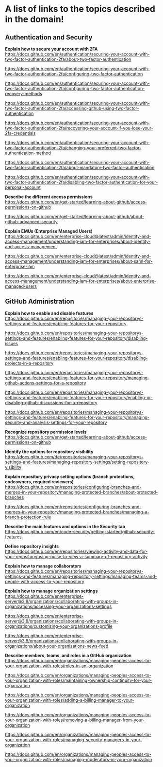 # A list of links to the topics described in the domain!

## Authentication and Security

**Explain how to secure your account with 2FA**  
https://docs.github.com/en/authentication/securing-your-account-with-two-factor-authentication-2fa/about-two-factor-authentication

https://docs.github.com/en/authentication/securing-your-account-with-two-factor-authentication-2fa/configuring-two-factor-authentication

https://docs.github.com/en/authentication/securing-your-account-with-two-factor-authentication-2fa/configuring-two-factor-authentication-recovery-methods

https://docs.github.com/en/authentication/securing-your-account-with-two-factor-authentication-2fa/accessing-github-using-two-factor-authentication

https://docs.github.com/en/authentication/securing-your-account-with-two-factor-authentication-2fa/recovering-your-account-if-you-lose-your-2fa-credentials

https://docs.github.com/en/authentication/securing-your-account-with-two-factor-authentication-2fa/changing-your-preferred-two-factor-authentication-method

https://docs.github.com/en/authentication/securing-your-account-with-two-factor-authentication-2fa/about-mandatory-two-factor-authentication

https://docs.github.com/en/authentication/securing-your-account-with-two-factor-authentication-2fa/disabling-two-factor-authentication-for-your-personal-account

**Describe the different access permissions**  
https://docs.github.com/en/get-started/learning-about-github/access-permissions-on-github

https://docs.github.com/en/get-started/learning-about-github/about-github-advanced-security

**Explain EMUs (Enterprise Managed Users)**  
https://docs.github.com/en/enterprise-cloud@latest/admin/identity-and-access-management/understanding-iam-for-enterprises/about-identity-and-access-management

https://docs.github.com/en/enterprise-cloud@latest/admin/identity-and-access-management/understanding-iam-for-enterprises/about-saml-for-enterprise-iam

https://docs.github.com/en/enterprise-cloud@latest/admin/identity-and-access-management/understanding-iam-for-enterprises/about-enterprise-managed-users

## GitHub Administration

**Explain how to enable and disable features**  
https://docs.github.com/en/repositories/managing-your-repositorys-settings-and-features/enabling-features-for-your-repository

https://docs.github.com/en/repositories/managing-your-repositorys-settings-and-features/enabling-features-for-your-repository/disabling-issues

https://docs.github.com/en/repositories/managing-your-repositorys-settings-and-features/enabling-features-for-your-repository/disabling-projects-in-a-repository

https://docs.github.com/en/repositories/managing-your-repositorys-settings-and-features/enabling-features-for-your-repository/managing-github-actions-settings-for-a-repository

https://docs.github.com/en/repositories/managing-your-repositorys-settings-and-features/enabling-features-for-your-repository/enabling-or-disabling-github-discussions-for-a-repository

https://docs.github.com/en/repositories/managing-your-repositorys-settings-and-features/enabling-features-for-your-repository/managing-security-and-analysis-settings-for-your-repository

**Recognize repository permission levels**  
https://docs.github.com/en/get-started/learning-about-github/access-permissions-on-github

**Identify the options for repository visibility**  
https://docs.github.com/de/repositories/managing-your-repositorys-settings-and-features/managing-repository-settings/setting-repository-visibility

**Explain repository privacy setting options (branch protections, codeowners, required reviewers)**  
https://docs.github.com/en/repositories/configuring-branches-and-merges-in-your-repository/managing-protected-branches/about-protected-branches

https://docs.github.com/en/repositories/configuring-branches-and-merges-in-your-repository/managing-protected-branches/managing-a-branch-protection-rule

**Describe the main features and options in the Security tab**  
https://docs.github.com/en/code-security/getting-started/github-security-features

**Define repository insights**  
https://docs.github.com/en/repositories/viewing-activity-and-data-for-your-repository/using-pulse-to-view-a-summary-of-repository-activity

**Explain how to manage collaborators**  
https://docs.github.com/en/repositories/managing-your-repositorys-settings-and-features/managing-repository-settings/managing-teams-and-people-with-access-to-your-repository

**Explain how to manage organization settings**  
https://docs.github.com/en/enterprise-server@3.8/organizations/collaborating-with-groups-in-organizations/accessing-your-organizations-settings

https://docs.github.com/en/enterprise-server@3.8/organizations/collaborating-with-groups-in-organizations/customizing-your-organizations-profile

https://docs.github.com/en/enterprise-server@3.8/organizations/collaborating-with-groups-in-organizations/about-your-organizations-news-feed

**Describe members, teams, and roles in a GitHub organization**  
https://docs.github.com/en/organizations/managing-peoples-access-to-your-organization-with-roles/roles-in-an-organization

https://docs.github.com/en/organizations/managing-peoples-access-to-your-organization-with-roles/maintaining-ownership-continuity-for-your-organization

https://docs.github.com/en/organizations/managing-peoples-access-to-your-organization-with-roles/adding-a-billing-manager-to-your-organization

https://docs.github.com/en/organizations/managing-peoples-access-to-your-organization-with-roles/removing-a-billing-manager-from-your-organization

https://docs.github.com/en/organizations/managing-peoples-access-to-your-organization-with-roles/managing-security-managers-in-your-organization

https://docs.github.com/en/organizations/managing-peoples-access-to-your-organization-with-roles/managing-moderators-in-your-organization
